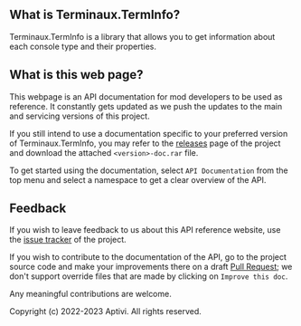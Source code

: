 ## What is Terminaux.TermInfo?

Terminaux.TermInfo is a library that allows you to get information about each console type and their properties.

## What is this web page?
 
This webpage is an API documentation for mod developers to be used as reference. It constantly gets updated as we push the updates to the main and servicing versions of this project.

If you still intend to use a documentation specific to your preferred version of Terminaux.TermInfo, you may refer to the [releases](https://github.com/Aptivi/Terminaux.TermInfo/releases) page of the project and download the attached `<version>-doc.rar` file.

To get started using the documentation, select `API Documentation` from the top menu and select a namespace to get a clear overview of the API.

## Feedback

If you wish to leave feedback to us about this API reference website, use the [issue tracker](https://github.com/Aptivi/Terminaux.TermInfo/issues) of the project.

If you wish to contribute to the documentation of the API, go to the project source code and make your improvements there on a draft [Pull Request](https://github.com/Aptivi/Terminaux.TermInfo/pulls); we don't support override files that are made by clicking on `Improve this doc`.

Any meaningful contributions are welcome.

Copyright (c) 2022-2023 Aptivi. All rights reserved.
